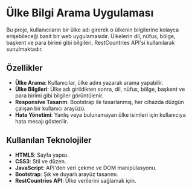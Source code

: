 # Ülke Bilgi Arama Uygulaması

Bu proje, kullanıcıların bir ülke adı girerek o ülkenin bilgilerine kolayca erişebileceği basit bir web uygulamasıdır. Ülkelerin dil, nüfus, bölge, başkent ve para birimi gibi bilgileri, RestCountries API'si kullanılarak sunulmaktadır.

## Özellikler

- **Ülke Arama**: Kullanıcılar, ülke adını yazarak arama yapabilir.
- **Ülke Bilgileri**: Ülke adı girildikten sonra, dil, nüfus, bölge, başkent ve para birimi gibi bilgiler görüntülenir.
- **Responsive Tasarım**: Bootstrap ile tasarlanmış, her cihazda düzgün çalışan bir kullanıcı arayüzü.
- **Hata Yönetimi**: Yanlış veya bulunamayan ülke isimleri için kullanıcıya hata mesajı gösterilir.

## Kullanılan Teknolojiler

- **HTML5**: Sayfa yapısı.
- **CSS3**: Stil ve düzen.
- **JavaScript**: API'den veri çekme ve DOM manipülasyonu.
- **Bootstrap**: Şık ve duyarlı arayüz tasarımı.
- **RestCountries API**: Ülke verilerini sağlamak için.
